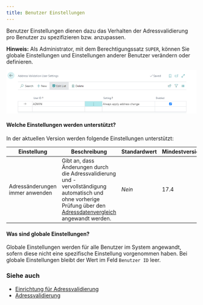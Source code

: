 ```yaml
---
title: Benutzer Einstellungen
---
```


Benutzer Einstellungen dienen dazu das Verhalten der Adressvalidierung pro Benutzer zu spezifizieren bzw. anzupassen.

<div class="alert alert-info">
    <i class="fa-duotone fa-thin fa-lightbulb fa-lg" style="--fa-secondary-color: #00b7c3; --fa-primary-color: #111111;"></i> <strong>Hinweis:</strong> Als Administrator, mit dem Berechtigungssatz <code>SUPER</code>, können Sie globale Einstellungen und Einstellungen anderer Benutzer verändern oder definieren.
</div>

![User Settings](/assets/images/365-business-address-validation/user-settings.en-US.png)

#### Welche Einstellungen werden unterstützt?

In der aktuellen Version werden folgende Einstellungen unterstützt:

| Einstellung | Beschreibung | Standardwert | Mindestversion |
| --- | --- | --- | --- |
| Adressänderungen immer anwenden | Gibt an, dass Änderungen durch die Adressvalidierung und -vervollständigung automatisch und ohne vorherige Prüfung über den [Adressdatenvergleich](address-validation.md) angewandt werden. | _Nein_ | 17.4 |

#### Was sind globale Einstellungen?

Globale Einstellungen werden für alle Benutzer im System angewandt, sofern diese nicht eine spezifische Einstellung vorgenommen haben. Bei globale Einstellungen bleibt der Wert im Feld `Benutzer ID` leer.

### Siehe auch 
 - [Einrichtung für Adressvalidierung](setup.md)
 - [Adressvalidierung](address-validation.md)